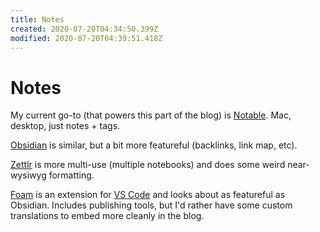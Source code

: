 ```yaml
---
title: Notes
created: 2020-07-20T04:34:50.399Z
modified: 2020-07-20T04:39:51.418Z
---
```


# Notes

My current go-to (that powers this part of the blog) is [Notable](https://notable.app/). Mac, desktop, just notes + tags.

[Obsidian](https://obsidian.md/) is similar, but a bit more featureful (backlinks, link map, etc).

[Zettlr](https://www.zettlr.com/) is more multi-use (multiple notebooks) and does some weird near-wysiwyg formatting.

[Foam](https://github.com/foambubble/foam) is an extension for [VS Code](https://code.visualstudio.com/) and looks about as featureful as Obsidian. Includes publishing tools, but I'd rather have some custom translations to embed more cleanly in the blog.
